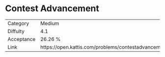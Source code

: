 # Contest Advancement

<table>
    <tr>
        <td>Category</td>
        <td>Medium</td>
    </tr>
    <tr>
        <td>Diffulty</td>
        <td>4.1</td>
    </tr>
    <tr>
        <td>Acceptance</td>
        <td>26.26 %</td>
    </tr>
    <tr>
        <td>Link</td>
        <td>https://open.kattis.com/problems/contestadvancement</td>
    </tr>
</table>